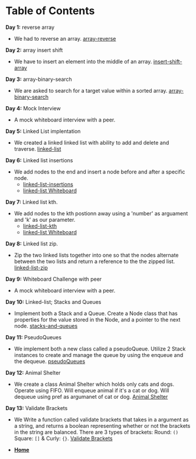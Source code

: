 # Table of Contents

**Day 1:** reverse array

- We had to reverse an array. [array-reverse](assets/array-reverse.png)

**Day 2:** array insert shift

- We have to insert an element into the middle of an array. [insert-shift-array](assets/insert-shift-array.png)

**Day 3:** array-binary-search

- We are asked to search for a target value within a sorted array. [array-binary-search](assets/array-binary-search.png)

**Day 4:** Mock Interview

- A mock whiteboard interview with a peer.

**Day 5:** Linked List implentation

- We created a linked linked list with ability to add and delete and traverse. [linked-list](Data-Structures/linked-lists/linked-list.js)

**Day 6:** Linked list insertions

- We add nodes to the end and insert a node before and after a specific node.
  - [linked-list-insertions](Data-Structures/linked-lists/linked-list.js)
  - [linked-list Whiteboard](assets/Linked-lists.png)

**Day 7:** Linked list kth.

- We add nodes to the kth postionn away using a 'number' as arguament and 'k' as our parameter.
  - [linked-list-kth](Data-Structures/linked-lists/linked-list.js)
  - [linked-list Whiteboard](assets/linked-list-kth.png)

**Day 8:** Linked list zip.

- Zip the two linked lists together into one so that the nodes alternate between the two lists and return a reference to the the zipped list. [linked-list-zip](challenges/LL-Zip/linked-list-zip.js)

**Day 9:** Whiteboard Challenge with peer

- A mock whiteboard interview with a peer.

**Day 10:** Linked-list; Stacks and Queues

- Implement both a Stack and a Queue. Create a Node class that has properties for the value stored in the Node, and a pointer to the next node. [stacks-and-queues](Data-Structures/stacksAndQueues/stacks-and-queues.js)

**Day 11:** PseudoQueues

- We implement both a new class called a pseudoQueue. Utilize 2 Stack instances to create and manage the queue by using the enqueue and the dequeue. [pseudoQueues](challenges/pseudoQueue/pseudoQueue.js)

**Day 12:** Animal Shelter

- We create a class Animal Shelter which holds only cats and dogs. Operate using FIFO. Will enqueue animal if it's a cat or dog. Will dequeue using pref as argumanet of cat or dog. [Animal Shelter](challenges/AnimalShelter/animal-shelter.js)

**Day 13:** Validate Brackets

- We Write a function called validate brackets that takes in a argument as a string, and returns a boolean representing whether or not the brackets in the string are balanced. There are 3 types of brackets: Round: `()` Square: `[]` & Curly: `{}`. [Validate Brackets](challenges/ValidateBrackets/validateBrackets.js)

- **[Home](https://github.com/scottie-l/data-structures-and-algorithms)**
